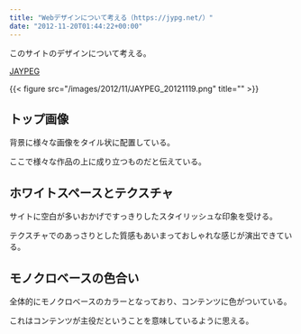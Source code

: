 ```yaml
---
title: "Webデザインについて考える（https://jypg.net/）"
date: "2012-11-20T01:44:22+00:00"
---
```


このサイトのデザインについて考える。 

[JAYPEG](https://jypg.net/) 

{{< figure src="/images/2012/11/JAYPEG_20121119.png" title="" >}}

## トップ画像

背景に様々な画像をタイル状に配置している。 

ここで様々な作品の上に成り立つものだと伝えている。 

## ホワイトスペースとテクスチャ

サイトに空白が多いおかげですっきりしたスタイリッシュな印象を受ける。 

テクスチャでのあっさりとした質感もあいまっておしゃれな感じが演出できている。 

## モノクロベースの色合い

全体的にモノクロベースのカラーとなっており、コンテンツに色がついている。 

これはコンテンツが主役だということを意味しているように思える。

